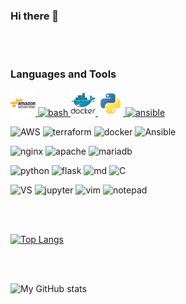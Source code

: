 ### Hi there 👋
<br/><br/>

### Languages and Tools

<a href="https://aws.amazon.com" target="_blank" rel="noreferrer">   <img src="https://raw.githubusercontent.com/devicons/devicon/master/icons/amazonwebservices/amazonwebservices-original-wordmark.svg" alt="aws" width="40" height="40"/> </a>  <a href="https://www.gnu.org/software/bash/" target="_blank" rel="noreferrer"><img src="https://www.vectorlogo.zone/logos/gnu_bash/gnu_bash-icon.svg" alt="bash" width="40" height="40"/> </a>  <a href="https://www.docker.com/" target="_blank" rel="noreferrer"><img src="https://raw.githubusercontent.com/devicons/devicon/master/icons/docker/docker-original-wordmark.svg" alt="docker" width="40" height="40"/> </a>  <a href="https://www.python.org" target="_blank" rel="noreferrer"> <img src="https://raw.githubusercontent.com/devicons/devicon/master/icons/python/python-original.svg" alt="python" width="40" height="40"/> </a> <a href="https://www.ansible.com/" target="_blank" rel="noreferrer"> <img src="https://raw.githubusercontent.com/file-icons/source/master/svg/Ansible.svg?sanitize=true" alt="ansible" width="40" height="40"/> </a>



![AWS](https://img.shields.io/badge/Amazon_AWS-FF9900?style=for-the-badge&logo=amazonaws&logoColor=white) ![terraform](https://img.shields.io/badge/Terraform-000000?style=for-the-badge&logo=Terraform&logoColor=purple) ![docker](https://img.shields.io/badge/Docker-2CA5E0?style=for-the-badge&logo=docker&logoColor=white) ![Ansible](https://img.shields.io/badge/Ansible-000000?style=for-the-badge&logo=ansible&logoColor=white)

![nginx](https://img.shields.io/badge/Nginx-009639?style=for-the-badge&logo=nginx&logoColor=white) ![apache](https://img.shields.io/badge/Apache-D22128?style=for-the-badge&logo=Apache&logoColor=white) ![mariadb](https://img.shields.io/badge/MariaDB-003545?style=for-the-badge&logo=mariadb&logoColor=white)

![python](https://img.shields.io/badge/Python-FFD43B?style=for-the-badge&logo=python&logoColor=blue) ![flask](https://img.shields.io/badge/Flask-000000?style=for-the-badge&logo=flask&logoColor=white) ![md](https://img.shields.io/badge/Markdown-000000?style=for-the-badge&logo=markdown&logoColor=white) ![C](https://img.shields.io/badge/C-00599C?style=for-the-badge&logo=c&logoColor=white) 

 ![VS](https://img.shields.io/badge/Visual_Studio_Code-0078D4?style=for-the-badge&logo=visual%20studio%20code&logoColor=white) ![jupyter](https://img.shields.io/badge/Jupyter-F37626.svg?&style=for-the-badge&logo=Jupyter&logoColor=white) ![vim](https://img.shields.io/badge/VIM-%2311AB00.svg?&style=for-the-badge&logo=vim&logoColor=white) ![notepad](https://img.shields.io/badge/Notepad++-90E59A.svg?style=for-the-badge&logo=notepad%2B%2B&logoColor=black)
 
<br/><br/>

[![Top Langs](https://github-readme-stats.vercel.app/api/top-langs/?username=yesudas-philiph&layout=compact)](https://github.com/yesudas-philiph/github-readme-stats)

<br/><br/>

![My GitHub stats](https://github-readme-stats.vercel.app/api?username=yesudas-philiph&show_icons=true&theme=radical)
